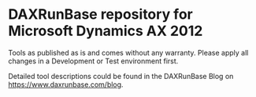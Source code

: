 # DAXRunBase repository for Microsoft Dynamics AX 2012

Tools as published as is and comes without any warranty.
Please apply all changes in a Development or Test environment first.

Detailed tool descriptions could be found in the DAXRunBase Blog on https://www.daxrunbase.com/blog.
